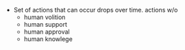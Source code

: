 

- Set of actions that can occur drops over time.  actions w/o 
	- human volition
	- human support
	- human approval
	- human knowlege